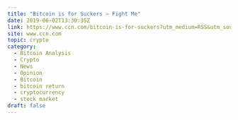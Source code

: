 ```yaml
---
title: "Bitcoin is for Suckers – Fight Me"
date: 2019-06-02T13:30:35Z
link: https://www.ccn.com/bitcoin-is-for-suckers?utm_medium=RSS&utm_source=hune
site: www.ccn.com
topic: crypto
category:
  - Bitcoin Analysis
  - Crypto
  - News
  - Opinion
  - Bitcoin
  - bitcoin return
  - cryptocurrency
  - stock market
draft: false
---
```

